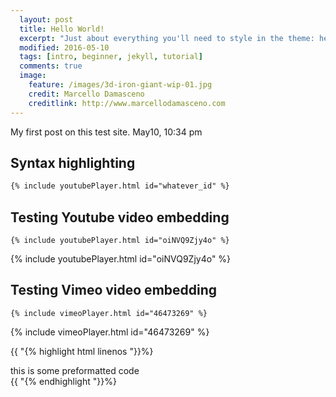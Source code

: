 ```yaml
---
  layout: post
  title: Hello World!
  excerpt: "Just about everything you'll need to style in the theme: headings, paragraphs, blockquotes, tables, code blocks, and more."
  modified: 2016-05-10
  tags: [intro, beginner, jekyll, tutorial]
  comments: true
  image:
    feature: /images/3d-iron-giant-wip-01.jpg
    credit: Marcello Damasceno
    creditlink: http://www.marcellodamasceno.com
---
```


My first post on this test site.
May10, 10:34 pm

## Syntax highlighting

```html
{% include youtubePlayer.html id="whatever_id" %}
```

## Testing Youtube video embedding

```
{% include youtubePlayer.html id="oiNVQ9Zjy4o" %}
```

{% include youtubePlayer.html id="oiNVQ9Zjy4o" %}

## Testing Vimeo video embedding

```
{% include vimeoPlayer.html id="46473269" %}
```

{% include vimeoPlayer.html id="46473269" %}

{{ "{% highlight html linenos "}}%}
<div>this is some preformatted code</div>
{{ "{% endhighlight "}}%}
